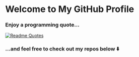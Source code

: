 # Welcome to My GitHub Profile
### Enjoy a programming quote...
[![Readme Quotes](https://quotes-github-readme.vercel.app/api?type=horizontal&theme=nord)](https://github.com/piyushsuthar/github-readme-quotes)
### ...and feel free to check out my repos below ⬇️
